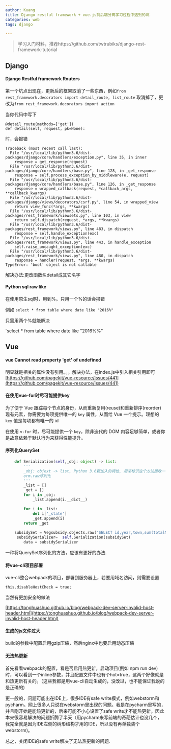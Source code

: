 ```yaml
---
author: Kuang
title: Django restful framework + vue.js前后端分离学习过程中遇到的坑
categories: web
tags: django

---
```


> 学习入门材料，推荐https://github.com/twtrubiks/django-rest-framework-tutorial





## Django 

#### Django Restful framework Routers

第一个坑点出现在，更新后的框架取消了一些东西，例如`from rest_framework.decorators import detail_route, list_route` 取消掉了，更改为`from rest_framework.decorators import action`

当你代码中写下

```
@detail_route(methods=['get'])
def detail(self, request, pk=None):
```

时，会报错

```
Traceback (most recent call last):
  File "/usr/local/lib/python3.6/dist-packages/django/core/handlers/exception.py", line 35, in inner
    response = get_response(request)
  File "/usr/local/lib/python3.6/dist-packages/django/core/handlers/base.py", line 128, in _get_response
    response = self.process_exception_by_middleware(e, request)
  File "/usr/local/lib/python3.6/dist-packages/django/core/handlers/base.py", line 126, in _get_response
    response = wrapped_callback(request, *callback_args, **callback_kwargs)
  File "/usr/local/lib/python3.6/dist-packages/django/views/decorators/csrf.py", line 54, in wrapped_view
    return view_func(*args, **kwargs)
  File "/usr/local/lib/python3.6/dist-packages/rest_framework/viewsets.py", line 103, in view
    return self.dispatch(request, *args, **kwargs)
  File "/usr/local/lib/python3.6/dist-packages/rest_framework/views.py", line 483, in dispatch
    response = self.handle_exception(exc)
  File "/usr/local/lib/python3.6/dist-packages/rest_framework/views.py", line 443, in handle_exception
    self.raise_uncaught_exception(exc)
  File "/usr/local/lib/python3.6/dist-packages/rest_framework/views.py", line 480, in dispatch
    response = handler(request, *args, **kwargs)
TypeError: 'bool' object is not callable
```

解决办法:更改函数名detail成其它名字

#### Python sql raw like

在使用原生sql时，用到%。只用一个%的话会报错

例如 `select * from table where date like "2016%" `

只需用两个%就能解决

`select * from table where date like "2016%%"





## Vue

#### vue Cannot read property 'get' of undefined

明显就是相关的属性没有引用。。。解决办法，在index.js中引入相关引用即可[https://github.com/pagekit/vue-resource/issues/441](https://github.com/pagekit/vue-resource/issues/441)



#### 在使用vue-for时尽可能提供key

为了便于 Vue 跟踪每个节点的身份，从而重新复用(reuse)和重新排序(reorder)现有元素，你需要为每项提供唯一的 `key` 属性，从而给 Vue 一个提示。理想的 `key` 值是每项都有唯一的 id

在使用 `v-for` 时，尽可能提供一个 `key`，除非迭代的 DOM 内容足够简单，或者你是故意依赖于默认行为来获得性能提升。

#### 序列化QuerySet

```python
    def Serialization(self,_obj: object) -> list:
        '''
        _obj: objext -> list, Python 3.6新加入的特性, 用来标识这个方法接收一个对象并返回一个list
        orm.raw序列化
        '''
        _list = []
        _get = []
        for i in _obj:
            _list.append(i.__dict__)

        for i in _list:
            del i['_state']
            _get.append(i)
        return _get
    
    subsidySet = Vegsubsidy.objects.raw('SELECT id,year,town,sum(totalMoney) from vegSubsidy WHERE year="2017" group by town')
     subsidySerializer=  self.Serialization(subsidySet)
        data = subsidySerializer
```

一种将QuerySet序列化的方法，应该有更好的办法.



#### 将vue-cli项目部署

vue-cli整合webpack的项目，部署到服务器上，若要用域名访问，则需要设置

```
this.disableHostCheck = true;
```

当然有更加安全的做法

[https://tonghuashuo.github.io/blog/webpack-dev-server-invalid-host-header.html](https://tonghuashuo.github.io/blog/webpack-dev-server-invalid-host-header.html)

#### 生成的js文件过大

build的参数中配置启用gzip压缩，然后nginx中也要启用动态压缩

#### 无法热更新

首先看看webpack的配置，看是否启用热更新，启动项目(例如 npm run dev)时，可以看到一个inline参数，并且配置文件中也有个hot=true，这两个好像就是和热更新有关的。（这些我都是用vue-cli自动生成的，没改过，也不能保证我说的是正确的)

更一般的，问题可能出在IDE上，很多IDE有safe write模式，例如webstorm和pycharm。网上很多人只说在webstorm里出现的问题。我是在pycharm里写的，并且刚开始是能热更新的，后来可能不小心设置了safe write才不能热更新。因此本来很容易解决的问题折腾了半天（用pycharm来写前端的奇葩估计也没几个，我完全就是因为IDE左侧的树形结构才用的IDE，所以没有再单独装个webstorm)。

总之，关闭IDE的safe write解决了无法热更新的问题.